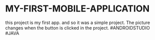 # MY-FIRST-MOBILE-APPLICATION
 
this project is my first app. and so it was a simple project. The picture changes when the button is clicked in the project. #ANDROIDSTUDIO #JAVA
